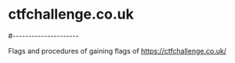 # ctfchallenge.co.uk
#---------------------

Flags and procedures of gaining flags of https://ctfchallenge.co.uk/
